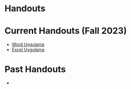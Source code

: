 # Handouts

Current Handouts (Fall 2023)
==============

-   [Word Uygulama](https://drive.google.com/drive/folders/1bAG07fmWQUx67FaGgj5nHatM7uf5O7jv?usp=drive_link)
-   [Excel Uygulama](https://drive.google.com/drive/folders/1BLyE2LfOULogyy3OFNkJ7N0FavgBESIc?usp=sharing)

Past Handouts
============

-   
